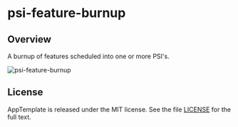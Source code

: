 psi-feature-burnup
=========================

## Overview
A burnup of features scheduled into one or more PSI's.

![psi-feature-burnup](https://raw.github.com/wrackzone/psi-feature-burnup/master/docs/Screen%20Shot%202013-08-22%20at%208.32.06%20PM.png)




## License

AppTemplate is released under the MIT license.  See the file [LICENSE](https://raw.github.com/RallyApps/AppTemplate/master/LICENSE) for the full text.
